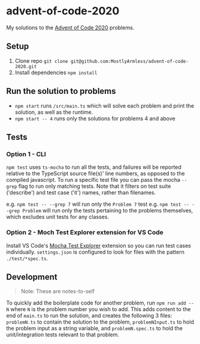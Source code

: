 # advent-of-code-2020

My solutions to the [Advent of Code 2020](https://adventofcode.com/2020) problems.

## Setup

1. Clone repo `git clone git@github.com:MostlyArmless/advent-of-code-2020.git`
2. Install dependencies `npm install`

## Run the solution to problems

* `npm start` runs `/src/main.ts` which will solve each problem and print the solution, as well as the runtime.
* `npm start -- 4` runs only the solutions for problems 4 and above

## Tests

### Option 1 - CLI

`npm test` uses `ts-mocha` to run all the tests, and failures will be reported relative to the TypeScript source file(s)' line numbers, as opposed to the compiled javascript.
To run a specific test file you can pass the mocha `--grep` flag to run only matching tests. Note that it filters on test suite ('describe') and test case ('it') names, rather than filenames.

e.g. `npm test -- --grep 7` will run only the `Problem 7` test
e.g. `npm test -- --grep Problem` will run only the tests pertaining to the problems themselves, which excludes unit tests for any classes.

### Option 2 - Moch Test Explorer extension for VS Code

Install VS Code's [Mocha Test Explorer](https://marketplace.visualstudio.com/items?itemName=hbenl.vscode-mocha-test-adapter) extension so you can run test cases individually. `settings.json` is configured to look for files with the pattern `./test/*spec.ts`.

## Development

> Note: These are notes-to-self

To quickly add the boilerplate code for another problem, run `npm run add -- N` where `N` is the problem number you wish to add. This adds content to the end of `main.ts` to run the solution, and creates the following 3 files: `problemN.ts` to contain the solution to the problem, `problemNInput.ts` to hold the problem input as a string variable, and `problemN.spec.ts` to hold the unit/integration tests relevant to that problem.

